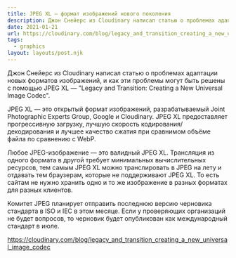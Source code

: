 ```yaml
---
title: JPEG XL — формат изображений нового поколения
description: Джон Снейерс из Cloudinary написал статью о проблемах адаптации новых форматов изображений, и как эти проблемы могут быть решены с помощью JPEG XL
date: 2021-01-21
url: https://cloudinary.com/blog/legacy_and_transition_creating_a_new_universal_image_codec
tags:
  - graphics
layout: layouts/post.njk
---
```

Джон Снейерс из Cloudinary написал статью о проблемах адаптации новых форматов изображений, и как эти проблемы могут быть решены с помощью JPEG XL — "Legacy and Transition: Creating a New Universal Image Codec".

JPEG XL — это открытый формат изображений, разрабатываемый Joint Photographic Experts Group, Google и Cloudinary. JPEG XL предоставляет прогрессивную загрузку, лучшую скорость кодирования/декодирования и лучшее качество сжатия при сравнимом объёме файла по сравнению с WebP.

Любое JPEG-изображение — это валидный JPEG XL. Трансляция из одного формата в другой требует минимальных вычислительных ресурсов, тем самым JPEG XL можно транслировать в JPEG на лету и отдавать тем браузерам, которые не поддерживают JPEG XL. То есть сайтам не нужно хранить одно и то же изображение в разных форматах для разных клиентов.
 
Комитет JPEG планирует отправить последнюю версию черновика стандарта в ISO и IEC в этом месяце. Если у проверяющих организаций не будет вопросов, то черновик будет опубликован как международный стандарт в июле.

https://cloudinary.com/blog/legacy_and_transition_creating_a_new_universal_image_codec
